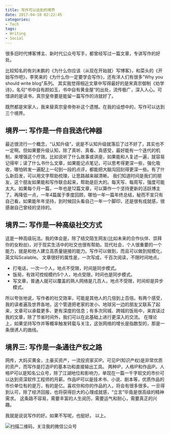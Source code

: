 ```yaml
---
title: 写作可以达到的境界
date: 2017-04-10 02:22:45
categories:
- Tech
tags:
- Writing
- Social
---
```

很多旧时代博客博主、新时代公众号写手，都曾经写过一篇文章，专讲写作的好处。

比较知名的有刘未鹏的《为什么你应该（从现在开始就）写博客》，和菜头的《开始写作吧》，李笑来的《为什么你一定要学会写作》，还有洋人们有很多"Why you should write blog"系列。
其实我觉得相近文章中写得最好的是宋真宗御制《劝学诗》，名句“书中自有颜如玉，书中自有黄金屋”的出处，流传极广，深入人心。可惜讲的是读书，真宗皇帝要是能留一篇写作的诗就好了。

既然都是宋家人，我来替真宗皇帝弥补这个遗憾。在我的设想中的，写作可以达到三个境界。

## 境界一: 写作是一件自我迭代神器
最近很流行一个概念，“认知升级”，说是不认知升级就落后了过不好了，其实也不一定啊。但如果要升级认知，除了真听、真看、真感受，最好能有一个迭代的机制，来增强这个疗效。比如说听了什么故事或讲座，如果能和人复述一遍，就容易记得牢；读了什么书什么文章，如果能记点笔记，可以思考得更深一些，强化吸收，哪怕转发一遍配上一句到一段的点评，都能把大脑沟回刻得更深一些。有了什么新启发，可以用文字帮助梳理，让思路越来越清晰。
我们知道时间是我们的朋友，这个朋友如果能和写作联合起来，帮助是巨大的。每天写、每周写，强度可能太大。如果每个月一篇，一年也是12篇文章，可以算作一个坚持更新的活跃博主了。再降低一点，一年4篇属于季度回顾，哪怕一年一篇年终总结，秘而不宣只有自己看，如果能年年坚持，到时候回头看自己一年一个脚印，还是很有成就感，很感谢自己曾经的坚持的。

## 境界二: 写作是一种高级社交方式
这是一种高级玩法。我的体会是，除了结交陌生网友(比如未来的合作伙伴、崇拜你的女粉丝)，对于现实生活中的社交也很有帮助。现代社会，个人很重要的一个能力，就是和他人建立高质量链接的能力。写作可以做到，而且可以做到规模化，英文叫Scalable。
文章很好的属性是，一次写成，千百次阅读，不限时间地点。
- 打电话，一次一个人，地点不受限，时间是同步模式。
- 饭局，有效可控规模约5个人，地点受限，时间也是同步模式。
- 写文章，普通人就可以覆盖的熟人网络是几百人，地点不受限，时间却是异步模式。

所以夸张地说，写作者的社交效率，可能是其他人的几倍到上百倍。有两个感受，我的读者遍及世界各地，这个管道把老家的发小、地球另一边的朋友又联系了起来，文章可以承载更多、更有深度的信息；有多次同城、跨城的饭局中，来宾读过我的文章，除了节省时间外，我们可以在此基础上进行更深入的交流。
在理论上，如果坚持写作并等概率触发转载与关注，这张网络的增长是指数型的，那是一条很诱人的曲线。

## 境界三: 写作是一条通往产权之路
网传，大妈买黄金，土豪买资产，一流投资家买IP。可见IP(知识产权)是非常优质的资产，而写作是打造IP的基本功和直接输出工具。
两种IP，人格IP和作品IP。人格IP可以是知名公众号，除了江湖地位和影响力，单现在一篇一千字软文的市价可以达到资深软件工程师的月薪。作品IP可以是技术书、小说、剧本等，优质作品的市价单位有的是万，有的是亿。喜欢你和你的作品的人，将会有很多很多。一旦得到认可，除了经济回报，也将获得巨大的心理成就感，“立言”毕竟是很高级的精神需求。
这条路不容易，需要丰富的人生阅历，需要运气和耐心，需要真正的兴趣。

我就是说说写作的好。如果不写呢，也挺好。
以上。

![扫描二维码，关注我的微信公众号](/images/qrcode_songzheglobal_2017.jpg)
